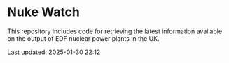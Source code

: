 # Nuke Watch

This repository includes code for retrieving the latest information available on the output of EDF nuclear power plants in the UK.

Last updated: 2025-01-30 22:12